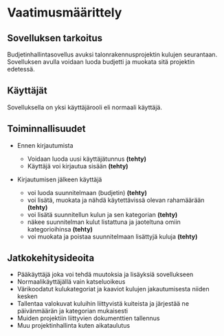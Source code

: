 # Vaatimusmäärittely

## Sovelluksen tarkoitus

Budjetinhallintasovellus avuksi talonrakennusprojektin kulujen seurantaan. Sovelluksen avulla voidaan luoda budjetti ja muokata sitä projektin edetessä.

## Käyttäjät

Sovelluksella on yksi käyttäjärooli eli normaali käyttäjä.

## Toiminnallisuudet

- Ennen kirjautumista
  - Voidaan luoda uusi käyttäjätunnus **(tehty)**
  - Käyttäjä voi kirjautua sisään **(tehty)**

- Kirjautumisen jälkeen käyttäjä
  - voi luoda suunnitelmaan (budjetin) **(tehty)**
  - voi lisätä, muokata ja nähdä käytettävissä olevan rahamäärään **(tehty)**
  - voi lisätä suunnitellun kulun ja sen kategorian **(tehty)**
  - näkee suunnitelman kulut listattuna ja jaoteltuna omiin kategorioihinsa **(tehty)**
  - voi muokata ja poistaa suunnitelmaan lisättyjä kuluja **(tehty)**

## Jatkokehitysideoita
- Pääkäyttäjä joka voi tehdä muutoksia ja lisäyksiä sovellukseen
- Normaalikäyttäjällä vain katseluoikeus
- Värikoodatut kulukategoriat ja kaaviot kulujen jakautumisesta niiden kesken
- Tallentaa valokuvat kuluihin liittyvistä kuiteista ja järjestää ne päivänmäärän ja kategorian mukaisesti
- Muiden projektiin liittyvien dokumenttien tallennus
- Muu projektinhallinta kuten aikataulutus
